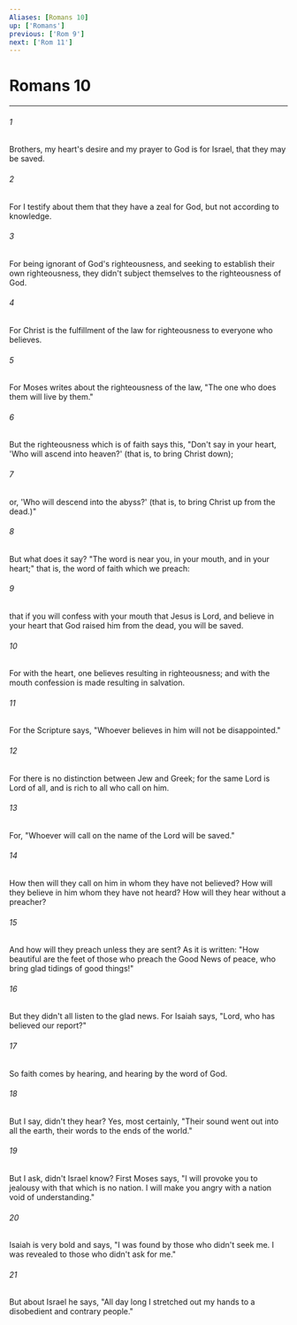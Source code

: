 ```yaml
---
Aliases: [Romans 10]
up: ['Romans']
previous: ['Rom 9']
next: ['Rom 11']
---
```

# Romans 10
***





###### 1 

Brothers, my heart's desire and my prayer to God is for Israel, that they may be saved. 



###### 2 

For I testify about them that they have a zeal for God, but not according to knowledge. 



###### 3 

For being ignorant of God's righteousness, and seeking to establish their own righteousness, they didn't subject themselves to the righteousness of God. 



###### 4 

For Christ is the fulfillment of the law for righteousness to everyone who believes. 



###### 5 

For Moses writes about the righteousness of the law, "The one who does them will live by them." 



###### 6 

But the righteousness which is of faith says this, "Don't say in your heart, 'Who will ascend into heaven?' (that is, to bring Christ down); 



###### 7 

or, 'Who will descend into the abyss?' (that is, to bring Christ up from the dead.)" 



###### 8 

But what does it say? "The word is near you, in your mouth, and in your heart;" that is, the word of faith which we preach: 



###### 9 

that if you will confess with your mouth that Jesus is Lord, and believe in your heart that God raised him from the dead, you will be saved. 



###### 10 

For with the heart, one believes resulting in righteousness; and with the mouth confession is made resulting in salvation. 



###### 11 

For the Scripture says, "Whoever believes in him will not be disappointed." 



###### 12 

For there is no distinction between Jew and Greek; for the same Lord is Lord of all, and is rich to all who call on him. 



###### 13 

For, "Whoever will call on the name of the Lord will be saved." 



###### 14 

How then will they call on him in whom they have not believed? How will they believe in him whom they have not heard? How will they hear without a preacher? 



###### 15 

And how will they preach unless they are sent? As it is written: "How beautiful are the feet of those who preach the Good News of peace, who bring glad tidings of good things!" 



###### 16 

But they didn't all listen to the glad news. For Isaiah says, "Lord, who has believed our report?" 



###### 17 

So faith comes by hearing, and hearing by the word of God. 



###### 18 

But I say, didn't they hear? Yes, most certainly, "Their sound went out into all the earth, their words to the ends of the world." 



###### 19 

But I ask, didn't Israel know? First Moses says, "I will provoke you to jealousy with that which is no nation. I will make you angry with a nation void of understanding." 



###### 20 

Isaiah is very bold and says, "I was found by those who didn't seek me. I was revealed to those who didn't ask for me." 



###### 21 

But about Israel he says, "All day long I stretched out my hands to a disobedient and contrary people."
